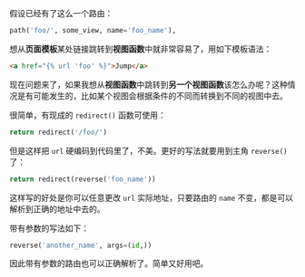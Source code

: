 假设已经有了这么一个路由：

```python
path('foo/', some_view, name='foo_name'),
```

想从**页面模板**某处链接跳转到**视图函数**中就非常容易了，用如下模板语法：

```html
<a href="{% url 'foo' %}">Jump</a>
```

现在问题来了，如果我想从**视图函数**中跳转到**另一个视图函数**该怎么办呢？这种情况是有可能发生的，比如某个视图会根据条件的不同而转换到不同的视图中去。

很简单，有现成的 `redirect()` 函数可使用：

```python
return redirect('/foo/')
```

但是这样把 `url` 硬编码到代码里了，不美。更好的写法就要用到主角 `reverse()` 了：

```python
return redirect(reverse('foo_name'))
```

这样写的好处是你可以任意更改 `url` 实际地址，只要路由的 `name` 不变，都是可以解析到正确的地址中去的。

带有参数的写法如下：

```python
reverse('another_name', args=(id,))
```

因此带有参数的路由也可以正确解析了。简单又好用吧。